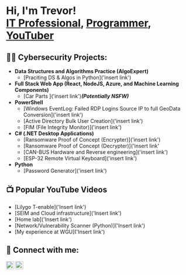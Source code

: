 <h1>Hi, I'm Trevor! <br/><a href="https://www.linkedin.com/in/trevormartes">IT Professional</a>, <a href="https://github.com/trevboy">Programmer</a>, <a href="https://www.youtube.com/c/insertlink">YouTuber</a></h1>

<h2>👨‍💻 Cybersecurity Projects:</h2>

- <b>Data Structures and Algorithms Practice (AlgoExpert)</b>
  - [Praciting DS & Algos in Python]('insert link')
- <b>Full Stack Web App (React, NodeJS, Azure, and Machine Learning Components)</b>
  - [Car Parts ]('insert link')<b><i>(Potentially NSFW)</b></i>
- <b>PowerShell</b>
  - [Windows EventLog: Failed RDP Logins Source IP to full GeoData Conversion]('insert link')
  - [Active Directory Bulk User Creation]('insert link')
  - [FIM (File Integrity Monitor)]('insert link')
- <b>C# (.NET Desktop Applications)</b>
  - [Ransomware Proof of Concept (Encrypter)]('insert link')
  - [Ransomware Proof of Concept (Decrypter)]('insert link'
  - [CAN-BUS Hardware and Reverse engineering]('insert link')
  - [ESP-32 Remote Virtual Keyboard]('insert link')
- <b>Python</b>
  - [Password Generator]('insert link')

<h2>📺 Popular YouTube Videos</h2>

- [Lilygo T-enable]('Insert link')
- [SEIM and Cloud infrastructure]('Insert link')
- [Home lab]('Insert link')
- [Network/Vulnerability Scanner (Python)]('Insert link')
- [My experience at WGU]('Insert link')

<h2> 🤳 Connect with me:</h2>

[<img align="left" alt="     | YouTube" width="22px" src="https://cdn.jsdelivr.net/npm/simple-icons@v3/icons/youtube.svg" />][youtube]
[<img align="left" alt="Trevor Martes | LinkedIn" width="22px" src="https://cdn.jsdelivr.net/npm/simple-icons@v3/icons/linkedin.svg" />][linkedin]


[youtube]: https://www.youtube.com/c/
[linkedin]: https://linkedin.com/in/trevormartes

<!--
**joshmadakor1/joshmadakor1** is a ✨ _special_ ✨ repository because its `README.md` (this file) appears on your GitHub profile.

Here are some ideas to get you started:

- 🔭 I’m currently working on ...
- 🌱 I’m currently learning ...
- 👯 I’m looking to collaborate on ...
- 🤔 I’m looking for help with ...
- 💬 Ask me about ...
- 📫 How to reach me: ...
- 😄 Pronouns: ...
- ⚡ Fun fact: ...
-->
